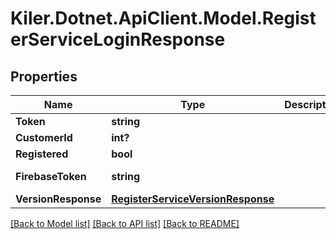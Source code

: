 # Kiler.Dotnet.ApiClient.Model.RegisterServiceLoginResponse

## Properties

Name | Type | Description | Notes
------------ | ------------- | ------------- | -------------
**Token** | **string** |  | [optional] 
**CustomerId** | **int?** |  | [optional] 
**Registered** | **bool** |  | [optional] 
**FirebaseToken** | **string** |  | [optional] [readonly] 
**VersionResponse** | [**RegisterServiceVersionResponse**](RegisterServiceVersionResponse.md) |  | [optional] 

[[Back to Model list]](../README.md#documentation-for-models) [[Back to API list]](../README.md#documentation-for-api-endpoints) [[Back to README]](../README.md)

